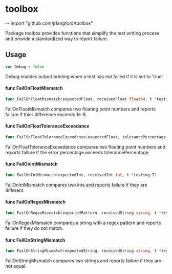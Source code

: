 # toolbox
--
    import "github.com/jrlangford/toolbox"

Package toolbox provides functions that simplify the test writing process and
provide a standardized way to report failure.

## Usage

```go
var Debug = false
```
Debug enables output printing when a test has not failed if it is set to 'true'

#### func  FailOnFloatMismatch

```go
func FailOnFloatMismatch(expectedFloat, receivedFloat float64, t *testing.T)
```
FailOnFloatMismatch compares two floating point numbers and reports failure if
thier difference exceeds 1e-9.

#### func  FailOnFloatToleranceExceedance

```go
func FailOnFloatToleranceExceedance(expectedFloat, tolerancePercentage, receivedFloat float64, t *testing.T)
```
FailOnFloatToleranceExceedance compares two floating point numbers and reports
failure if the error percentage exceeds tolerancePercentage.

#### func  FailOnIntMismatch

```go
func FailOnIntMismatch(expectedInt, receivedInt int, t *testing.T)
```
FailOnIntMismatch compares two ints and reports failure if they are different.

#### func  FailOnRegexMismatch

```go
func FailOnRegexMismatch(expectedPattern, receivedString string, t *testing.T)
```
FailOnRegexMismatch compares a string with a regex pattern and reports failure
if they do not match.

#### func  FailOnStringMismatch

```go
func FailOnStringMismatch(expectedString, receivedString string, t *testing.T)
```
FailOnStringMismatch compares two strings and reports failure if they are not
equal.
